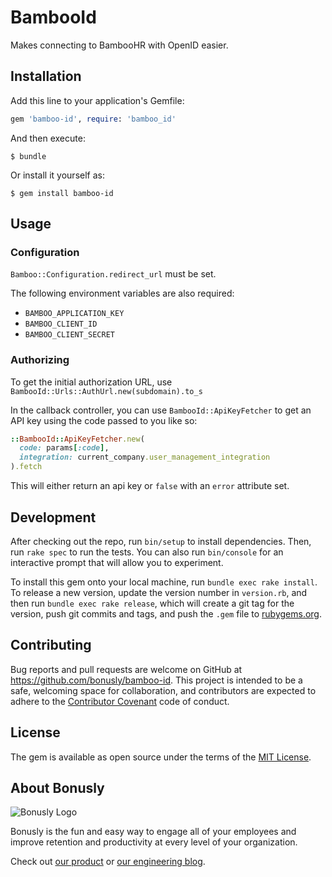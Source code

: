 # BambooId

Makes connecting to BambooHR with OpenID easier.

## Installation

Add this line to your application's Gemfile:

```ruby
gem 'bamboo-id', require: 'bamboo_id'
```

And then execute:

    $ bundle

Or install it yourself as:

    $ gem install bamboo-id

## Usage

### Configuration

`Bamboo::Configuration.redirect_url` must be set.

The following environment variables are also required:
- `BAMBOO_APPLICATION_KEY`
- `BAMBOO_CLIENT_ID`
- `BAMBOO_CLIENT_SECRET`

### Authorizing

To get the initial authorization URL, use `BambooId::Urls::AuthUrl.new(subdomain).to_s`

In the callback controller, you can use `BambooId::ApiKeyFetcher` to get an API key
using the code passed to you like so:

```ruby
::BambooId::ApiKeyFetcher.new(
  code: params[:code],
  integration: current_company.user_management_integration
).fetch
```

This will either return an api key or `false` with an `error` attribute set.

## Development

After checking out the repo, run `bin/setup` to install dependencies. Then, run `rake spec` to run the tests. You can also run `bin/console` for an interactive prompt that will allow you to experiment.

To install this gem onto your local machine, run `bundle exec rake install`. To release a new version, update the version number in `version.rb`, and then run `bundle exec rake release`, which will create a git tag for the version, push git commits and tags, and push the `.gem` file to [rubygems.org](https://rubygems.org).

## Contributing

Bug reports and pull requests are welcome on GitHub at https://github.com/bonusly/bamboo-id. This project is intended to be a safe, welcoming space for collaboration, and contributors are expected to adhere to the [Contributor Covenant](http://contributor-covenant.org) code of conduct.


## License

The gem is available as open source under the terms of the [MIT License](http://opensource.org/licenses/MIT).

## About Bonusly

![Bonusly Logo](https://bonusly-files.s3.amazonaws.com/bonusly-logo.png?small)

Bonusly is the fun and easy way to engage all of your employees and improve retention and productivity at every level of your organization.

Check out [our product](https://bonus.ly) or [our engineering blog](https://engineering.bonus.ly).
